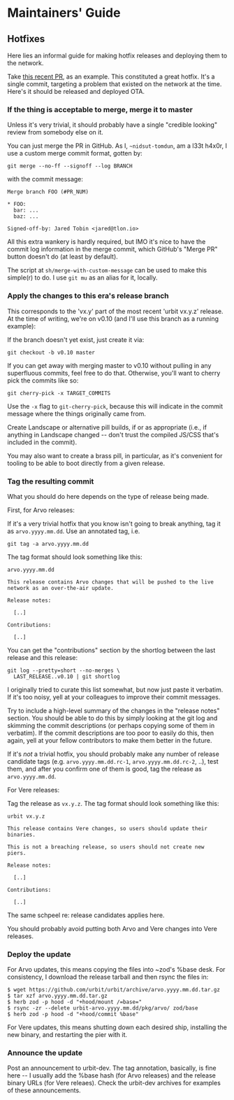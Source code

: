 # Maintainers' Guide

## Hotfixes

Here lies an informal guide for making hotfix releases and deploying them to
the network.

Take [this recent PR][1], as an example.  This constituted a great hotfix.
It's a single commit, targeting a problem that existed on the network at the
time.  Here's it should be released and deployed OTA.

[1]: https://github.com/urbit/urbit/pull/2025

### If the thing is acceptable to merge, merge it to master

Unless it's very trivial, it should probably have a single "credible looking"
review from somebody else on it.

You can just merge the PR in GitHub.  As I, `~nidsut-tomdun`, am a l33t
h4x0r, I use a custom merge commit format, gotten by:

```
git merge --no-ff --signoff --log BRANCH
```

with the commit message:

```
Merge branch FOO (#PR_NUM)

* FOO:
  bar: ...
  baz: ...

Signed-off-by: Jared Tobin <jared@tlon.io>
```

All this extra wankery is hardly required, but IMO it's nice to have the
commit log information in the merge commit, which GitHub's "Merge PR" button
doesn't do (at least by default).

The script at `sh/merge-with-custom-message` can be used to make this simple(r)
to do.  I use `git mu` as an alias for it, locally.

### Apply the changes to this era's release branch

This corresponds to the 'vx.y' part of the most recent 'urbit vx.y.z' release.
At the time of writing, we're on v0.10 (and I'll use this branch as a running
example):

If the branch doesn't yet exist, just create it via:

```
git checkout -b v0.10 master
```

If you can get away with merging master to v0.10 without pulling in any
superfluous commits, feel free to do that.  Otherwise, you'll want to cherry
pick the commits like so:

```
git cherry-pick -x TARGET_COMMITS
```

Use the `-x` flag to `git-cherry-pick`, because this will indicate in the
commit message where the things originally came from.

Create Landscape or alternative pill builds, if or as appropriate (i.e., if
anything in Landscape changed -- don't trust the compiled JS/CSS that's
included in the commit).

You may also want to create a brass pill, in particular, as it's convenient for
tooling to be able to boot directly from a given release.

### Tag the resulting commit

What you should do here depends on the type of release being made.

First, for Arvo releases:

If it's a very trivial hotfix that you know isn't going to break
anything, tag it as `arvo.yyyy.mm.dd`.  Use an annotated tag, i.e.

```
git tag -a arvo.yyyy.mm.dd
```

The tag format should look something like this:

```
arvo.yyyy.mm.dd

This release contains Arvo changes that will be pushed to the live
network as an over-the-air update.

Release notes:

  [..]

Contributions:

  [..]
```

You can get the "contributions" section by the shortlog between the
last release and this release:

```
git log --pretty=short --no-merges \
  LAST_RELEASE..v0.10 | git shortlog
```

I originally tried to curate this list somewhat, but now just paste it
verbatim.  If it's too noisy, yell at your colleagues to improve their commit
messages.

Try to include a high-level summary of the changes in the "release notes"
section.  You should be able to do this by simply looking at the git log and
skimming the commit descriptions (or perhaps copying some of them in verbatim).
If the commit descriptions are too poor to easily do this, then again, yell at
your fellow contributors to make them better in the future.

If it's *not* a trivial hotfix, you should probably make any number of release
candidate tags (e.g. `arvo.yyyy.mm.dd.rc-1`, `arvo.yyyy.mm.dd.rc-2`, ..), test
them, and after you confirm one of them is good, tag the release as
`arvo.yyyy.mm.dd`.

For Vere releases:

Tag the release as `vx.y.z`.  The tag format should look something
like this:

```
urbit vx.y.z

This release contains Vere changes, so users should update their
binaries.

This is not a breaching release, so users should not create new
piers.

Release notes:

  [..]

Contributions:

  [..]
```

The same schpeel re: release candidates applies here.

You should probably avoid putting both Arvo and Vere changes into Vere
releases.

### Deploy the update

For Arvo updates, this means copying the files into ~zod's %base desk.  For
consistency, I download the release tarball and then rsync the files in:

```
$ wget https://github.com/urbit/urbit/archive/arvo.yyyy.mm.dd.tar.gz
$ tar xzf arvo.yyyy.mm.dd.tar.gz
$ herb zod -p hood -d "+hood/mount /=base="
$ rsync -zr --delete urbit-arvo.yyyy.mm.dd/pkg/arvo/ zod/base
$ herb zod -p hood -d "+hood/commit %base"
```

For Vere updates, this means shutting down each desired ship, installing the
new binary, and restarting the pier with it.

### Announce the update

Post an announcement to urbit-dev.  The tag annotation, basically, is fine here
-- I usually add the %base hash (for Arvo releases) and the release binary URLs
(for Vere releaes).  Check the urbit-dev archives for examples of these
announcements.

